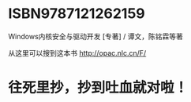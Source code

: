 # ISBN9787121262159
Windows内核安全与驱动开发 [专著] / 谭文，陈铭霖等著

从这里可以搜到这本书 http://opac.nlc.cn/F/


# 往死里抄，抄到吐血就对啦！
